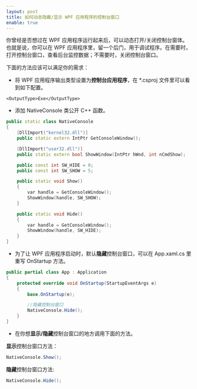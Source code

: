 ```yaml
---
layout: post
title: 如何动态隐藏/显示 WPF 应用程序的控制台窗口
enable: true
---
```


你曾经是否想过在 WPF 应用程序运行起来后，可以动态打开/关闭控制台窗体。也就是说，你可以在 WPF 应用程序里，留一个后门，用于调试程序。在需要时，打开控制台窗口，查看后台监控数据；不需要时，关闭控制台窗口。

下面的方法应该可以满足你的需求：

- 将 WPF 应用程序输出类型设置为<strong>控制台应用程序</strong>，在 *.csproj 文件里可以看到如下配置。

```
<OutputType>Exe</OutputType>
```

- 添加 NativeConsole 类公开 C++ 函数。

```c++
public static class NativeConsole
{
    [DllImport("kernel32.dll")]
    public static extern IntPtr GetConsoleWindow();

    [DllImport("user32.dll")]
    public static extern bool ShowWindow(IntPtr hWnd, int nCmdShow);

    public const int SW_HIDE = 0;
    public const int SW_SHOW = 5;

    public static void Show()
    {
        var handle = GetConsoleWindow();
        ShowWindow(handle, SW_SHOW);
    }

    public static void Hide()
    {
        var handle = GetConsoleWindow();
        ShowWindow(handle, SW_HIDE);
    }
}
```

- 为了让 WPF 应用程序启动时，默认<strong>隐藏</strong>控制台窗口，可以在 App.xaml.cs 里重写 OnStartup 方法。

```c#
public partial class App : Application
{
    protected override void OnStartup(StartupEventArgs e)
    {
        base.OnStartup(e);

        //隐藏控制台窗口
        NativeConsole.Hide();
    }
}
```

- 在你想<strong>显示/隐藏</strong>控制台窗口的地方调用下面的方法。

<strong>显示</strong>控制台窗口方法：

```c#
NativeConsole.Show();
```

<strong>隐藏</strong>控制台窗口方法:

```c#
NativeConsole.Hide();
```
